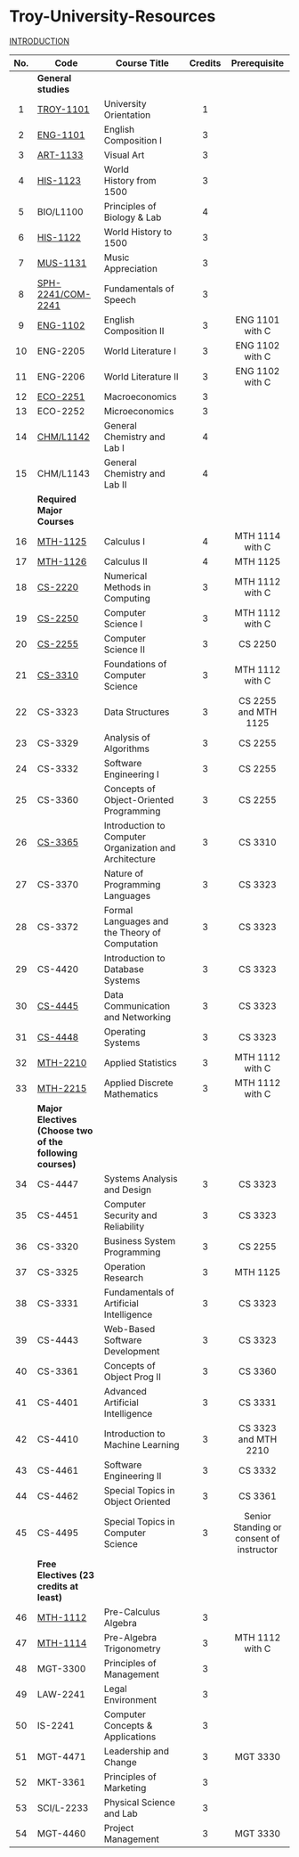 # Troy-University-Resources

[INTRODUCTION]

|  No.  | Code                                                      | Course Title                                           | Credits |               Prerequisite               |
| :---: | --------------------------------------------------------- | ------------------------------------------------------ | :-----: | :--------------------------------------: |
|       | **General studies**                                       |                                                        |         |                                          |
|   1   | [TROY-1101]                                               | University Orientation                                 |    1    |                                          |
|   2   | [ENG-1101]                                                | English Composition I                                  |    3    |                                          |
|   3   | [ART-1133]                                                | Visual Art                                             |    3    |                                          |
|   4   | [HIS-1123]                                                | World History from 1500                                |    3    |                                          |
|   5   | BIO/L1100                                                 | Principles of Biology & Lab                            |    4    |                                          |
|   6   | [HIS-1122]                                                | World History to 1500                                  |    3    |                                          |
|   7   | [MUS-1131]                                                | Music Appreciation                                     |    3    |                                          |
|   8   | [SPH-2241/COM-2241]                                       | Fundamentals of Speech                                 |    3    |                                          |
|   9   | [ENG-1102]                                                | English Composition II                                 |    3    |             ENG 1101 with C              |
|  10   | ENG-2205                                                  | World Literature I                                     |    3    |             ENG 1102 with C              |
|  11   | ENG-2206                                                  | World Literature II                                    |    3    |             ENG 1102 with C              |
|  12   | [ECO-2251]                                                | Macroeconomics                                         |    3    |                                          |
|  13   | ECO-2252                                                  | Microeconomics                                         |    3    |                                          |
|  14   | [CHM/L1142]                                               | General Chemistry and Lab I                            |    4    |                                          |
|  15   | CHM/L1143                                                 | General Chemistry and Lab II                           |    4    |                                          |
|       | **Required Major Courses**                                |                                                        |         |                                          |
|  16   | [MTH-1125]                                                | Calculus I                                             |    4    |             MTH 1114 with C              |
|  17   | [MTH-1126]                                                | Calculus II                                            |    4    |                 MTH 1125                 |
|  18   | [CS-2220]                                                 | Numerical Methods in Computing                         |    3    |             MTH 1112 with C              |
|  19   | [CS-2250]                                                 | Computer Science I                                     |    3    |             MTH 1112 with C              |
|  20   | [CS-2255]                                                 | Computer Science II                                    |    3    |                 CS 2250                  |
|  21   | [CS-3310]                                                 | Foundations of Computer Science                        |    3    |             MTH 1112 with C              |
|  22   | CS-3323                                                   | Data Structures                                        |    3    |           CS 2255 and MTH 1125           |
|  23   | CS-3329                                                   | Analysis of Algorithms                                 |    3    |                 CS 2255                  |
|  24   | CS-3332                                                   | Software Engineering I                                 |    3    |                 CS 2255                  |
|  25   | CS-3360                                                   | Concepts of Object-Oriented Programming                |    3    |                 CS 2255                  |
|  26   | [CS-3365]                                                 | Introduction to Computer Organization and Architecture |    3    |                 CS 3310                  |
|  27   | CS-3370                                                   | Nature of Programming Languages                        |    3    |                 CS 3323                  |
|  28   | CS-3372                                                   | Formal Languages and the Theory of Computation         |    3    |                 CS 3323                  |
|  29   | CS-4420                                                   | Introduction to Database Systems                       |    3    |                 CS 3323                  |
|  30   | [CS-4445]                                                 | Data Communication and Networking                      |    3    |                 CS 3323                  |
|  31   | [CS-4448]                                                 | Operating Systems                                      |    3    |                 CS 3323                  |
|  32   | [MTH-2210]                                                | Applied Statistics                                     |    3    |             MTH 1112 with C              |
|  33   | [MTH-2215]                                                | Applied Discrete Mathematics                           |    3    |             MTH 1112 with C              |
|       | **Major Electives (Choose two of the following courses)** |                                                        |         |                                          |
|  34   | CS-4447                                                   | Systems Analysis and Design                            |    3    |                 CS 3323                  |
|  35   | CS-4451                                                   | Computer Security and Reliability                      |    3    |                 CS 3323                  |
|  36   | CS-3320                                                   | Business System Programming                            |    3    |                 CS 2255                  |
|  37   | CS-3325                                                   | Operation Research                                     |    3    |                 MTH 1125                 |
|  38   | CS-3331                                                   | Fundamentals of Artificial Intelligence                |    3    |                 CS 3323                  |
|  39   | CS-4443                                                   | Web-Based Software Development                         |    3    |                 CS 3323                  |
|  40   | CS-3361                                                   | Concepts of Object Prog II                             |    3    |                 CS 3360                  |
|  41   | CS-4401                                                   | Advanced Artificial Intelligence                       |    3    |                 CS 3331                  |
|  42   | CS-4410                                                   | Introduction to Machine Learning                       |    3    |           CS 3323 and MTH 2210           |
|  43   | CS-4461                                                   | Software Engineering II                                |    3    |                 CS 3332                  |
|  44   | CS-4462                                                   | Special Topics in Object Oriented                      |    3    |                 CS 3361                  |
|  45   | CS-4495                                                   | Special Topics in Computer Science                     |    3    | Senior Standing or consent of instructor |
|       | **Free Electives (23 credits at least)**                  |                                                        |         |                                          |
|  46   | [MTH-1112]                                                | Pre-Calculus Algebra                                   |    3    |                                          |
|  47   | [MTH-1114]                                                | Pre-Algebra Trigonometry                               |    3    |             MTH 1112 with C              |
|  48   | MGT-3300                                                  | Principles of Management                               |    3    |                                          |
|  49   | LAW-2241                                                  | Legal Environment                                      |    3    |                                          |
|  50   | IS-2241                                                   | Computer Concepts & Applications                       |    3    |                                          |
|  51   | MGT-4471                                                  | Leadership and Change                                  |    3    |                 MGT 3330                 |
|  52   | MKT-3361                                                  | Principles of Marketing                                |    3    |                                          |
|  53   | SCI/L-2233                                                | Physical Science and Lab                               |    3    |                                          |
|  54   | MGT-4460                                                  | Project Management                                     |    3    |                 MGT 3330                 |

[INTRODUCTION]: ./introduction.md/

[ENG-1102]: ./ENG1102/

[MTH-1112]: ./MTH1112/

[MTH-1114]: ./MTH1114/

[MTH-1125]: ./MTH1125-1126-Calculus/

[MTH-1126]: ./MTH1125-1126-Calculus/

[HIS-1122]: ./HIS1122-1123/

[CS-3365]: ./CS365/

[CS-4445]: ./CS4445/

[CS-4448]: ./CS4448/

[TROY-1101]: ./TROY101/

[MTH-2215]: ./MTH2215/

[MTH-2210]: ./MTH210/

[SPH-2241/COM-2241]: ./SPH241/

[CHM/L1142]: ./CHML142/

[CS-2255]: ./CS256/

[ART-1133]: ./ART133/

[ENG-1101]: ./ENG1101/

[MUS-1131]: ./MUS131/

[ECO-2251]: ./ECO251/

[CS-3310]: ./CS310/

[CS-2250]: ./CS255/

[CS-2220]: ./CS2220/

[HIS-1123]: ./HIS1122-1123/
